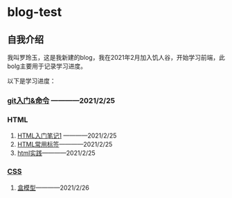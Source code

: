# blog-test
## 自我介绍
我叫罗玲玉，这是我新建的blog，我在2021年2月加入饥人谷，开始学习前端，此bolg主要用于记录学习进度。

以下是学习进度：
### [git入门&命令](https://github.com/buranxiangsi/blog-test/blob/main/git.md)  ————2021/2/25

### HTML
1. [HTML入门笔记1](https://github.com/buranxiangsi/blog-test/blob/main/HTML%E5%85%A5%E9%97%A8%E7%AC%94%E8%AE%B01.md) ————2021/2/25
2. [HTML常用标签](https://github.com/buranxiangsi/blog-test/blob/main/HTML%E5%B8%B8%E7%94%A8%E6%A0%87%E7%AD%BE.md)————2021/2/25
3. [html实践](https://github.com/buranxiangsi/html)————2021/2/25
   
### [CSS]()
1. [盒模型](https://github.com/buranxiangsi/blog-test/blob/main/CSS%E5%9F%BA%E6%9C%AC%E6%A6%82%E5%BF%B5.md)————2021/2/26

